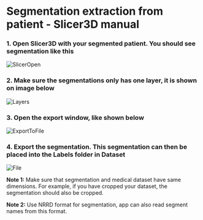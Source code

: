 # Segmentation extraction from patient - Slicer3D manual

### 1. Open Slicer3D with your segmented patient. You should see segmentation like this
 
 ![SlicerOpen](https://user-images.githubusercontent.com/68167377/229519204-963d005b-d4ec-43a2-beae-9aaf9462db8e.jpg)

### 2. Make sure the segmentations only has one layer, it is shown on image below

![Layers](https://user-images.githubusercontent.com/68167377/229522065-36fb3401-f296-4513-8ed2-26016c323549.jpg)

### 3. Open the export window, like shown below

![ExportToFile](https://user-images.githubusercontent.com/68167377/229524916-5a0d7060-d186-4f5d-bfd9-62e1cff439bc.jpg)

### 4. Export the segmentation. This segmentation can then be placed into the Labels folder in Dataset

![File](https://user-images.githubusercontent.com/68167377/229525711-ccb53594-aac3-4adc-b4a0-44639121e99a.jpg)

<b>Note 1:</b> Make sure that segmentation and medical dataset have same dimensions. For example, if you have cropped your dataset, the segmentation should also be cropped.

<b>Note 2:</b> Use NRRD format for segmentation, app can also read segment names from this format.
